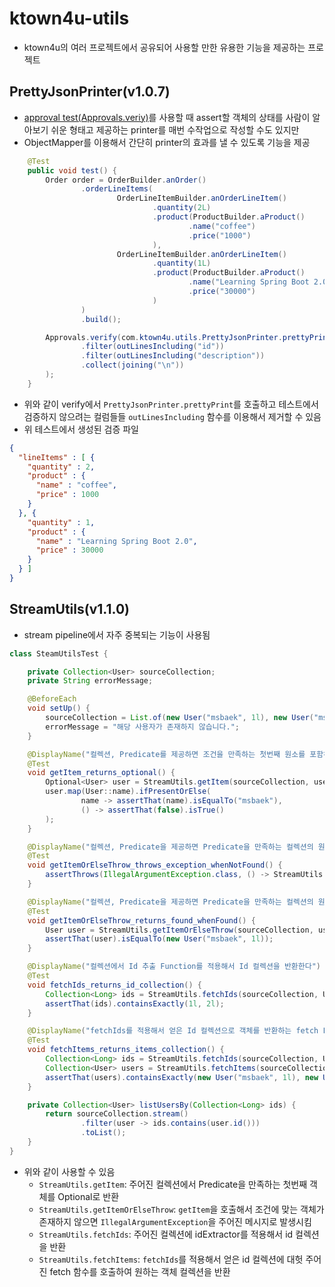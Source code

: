 # ktown4u-utils

- ktown4u의 여러 프로젝트에서 공유되어 사용할 만한 유용한 기능을 제공하는 프로젝트

## PrettyJsonPrinter(v1.0.7)

- [approval test(Approvals.veriy)](https://approvaltests.com/)를 사용할 때 assert할 객체의 상태를 사람이 알아보기 쉬운 형태고 제공하는 printer를 매번 수작업으로 작성할 수도 있지만
- ObjectMapper를 이용해서 간단히 printer의 효과를 낼 수 있도록 기능을 제공

```java
    @Test
    public void test() {
        Order order = OrderBuilder.anOrder()
                .orderLineItems(
                        OrderLineItemBuilder.anOrderLineItem()
                                .quantity(2L)
                                .product(ProductBuilder.aProduct()
                                        .name("coffee")
                                        .price("1000")
                                ),
                        OrderLineItemBuilder.anOrderLineItem()
                                .quantity(1L)
                                .product(ProductBuilder.aProduct()
                                        .name("Learning Spring Boot 2.0")
                                        .price("30000")
                                )
                )
                .build();

        Approvals.verify(com.ktown4u.utils.PrettyJsonPrinter.prettyPrint(order).stream()
                .filter(outLinesIncluding("id"))
                .filter(outLinesIncluding("description"))
                .collect(joining("\n"))
        );
    }
```
- 위와 같이 verify에서 `PrettyJsonPrinter.prettyPrint`를 호출하고 테스트에서 검증하지 않으려는 컬럼들들 `outLinesIncluding` 함수를 이용해서 제거할 수 있음
- 위 테스트에서 생성된 검증 파일
```json
{
  "lineItems" : [ {
    "quantity" : 2,
    "product" : {
      "name" : "coffee",
      "price" : 1000
    }
  }, {
    "quantity" : 1,
    "product" : {
      "name" : "Learning Spring Boot 2.0",
      "price" : 30000
    }
  } ]
}
```

## StreamUtils(v1.1.0)
- stream pipeline에서 자주 중복되는 기능이 사용됨
```java
class SteamUtilsTest {

    private Collection<User> sourceCollection;
    private String errorMessage;

    @BeforeEach
    void setUp() {
        sourceCollection = List.of(new User("msbaek", 1l), new User("msbaek2", 2l));
        errorMessage = "해당 사용자가 존재하지 않습니다.";
    }

    @DisplayName("컬렉션, Predicate를 제공하면 조건을 만족하는 첫번째 원소를 포함하는 Optional을 반환한다")
    @Test
    void getItem_returns_optional() {
        Optional<User> user = StreamUtils.getItem(sourceCollection, user1 -> user1.name().equals("msbaek"));
        user.map(User::name).ifPresentOrElse(
                name -> assertThat(name).isEqualTo("msbaek"),
                () -> assertThat(false).isTrue()
        );
    }

    @DisplayName("컬렉션, Predicate을 제공하면 Predicate을 만족하는 컬렉션의 원소가 없으면 예외를 발생시킨다")
    @Test
    void getItemOrElseThrow_throws_exception_whenNotFound() {
        assertThrows(IllegalArgumentException.class, () -> StreamUtils.getItemOrElseThrow(sourceCollection, user -> user.name().equals("msbaek3"), errorMessage));
    }

    @DisplayName("컬렉션, Predicate을 제공하면 Predicate을 만족하는 컬렉션의 원소를 반환한다")
    @Test
    void getItemOrElseThrow_returns_found_whenFound() {
        User user = StreamUtils.getItemOrElseThrow(sourceCollection, user1 -> user1.name().equals("msbaek"), errorMessage);
        assertThat(user).isEqualTo(new User("msbaek", 1l));
    }

    @DisplayName("컬렉션에서 Id 추출 Function를 적용해서 Id 컬렉션을 반환한다")
    @Test
    void fetchIds_returns_id_collection() {
        Collection<Long> ids = StreamUtils.fetchIds(sourceCollection, User::id);
        assertThat(ids).containsExactly(1l, 2l);
    }

    @DisplayName("fetchIds를 적용해서 얻은 Id 컬렉션으로 객체를 반환하는 fetch Function을 적용해서 얻은 객체 컬렉션을 반환한다")
    @Test
    void fetchItems_returns_items_collection() {
        Collection<Long> ids = StreamUtils.fetchIds(sourceCollection, User::id);
        Collection<User> users = StreamUtils.fetchItems(sourceCollection, User::id, this::listUsersBy);
        assertThat(users).containsExactly(new User("msbaek", 1l), new User("msbaek2", 2l));
    }

    private Collection<User> listUsersBy(Collection<Long> ids) {
        return sourceCollection.stream()
                .filter(user -> ids.contains(user.id()))
                .toList();
    }
}
```
- 위와 같이 사용할 수 있음
  - `StreamUtils.getItem`: 주어진 컬렉션에서 Predicate을 만족하는 첫번째 객체를 Optional로 반환
  - `StreamUtils.getItemOrElseThrow`: `getItem`을 호출해서 조건에 맞는 객체가 존재하지 않으면 `IllegalArgumentException`을 주어진 메시지로 발생시킴
  - `StreamUtils.fetchIds`: 주어진 컬렉션에 idExtractor를 적용해서 id 컬렉션을 반환
  - `StreamUtils.fetchItems`: `fetchIds`를 적용해서 얻은 id 컬렉션에 대헛 주어진 fetch 함수를 호출하여 원하는 객체 컬렉션을 반환

